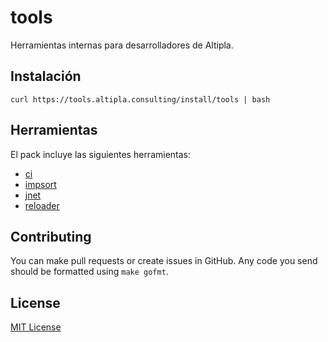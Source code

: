 
# tools

Herramientas internas para desarrolladores de Altipla.


## Instalación

```shell
curl https://tools.altipla.consulting/install/tools | bash
```

## Herramientas

El pack incluye las siguientes herramientas:

- [ci](./cmd/ci)
- [impsort](./cmd/impsort)
- [jnet](./cmd/jnet)
- [reloader](./cmd/reloader)


## Contributing

You can make pull requests or create issues in GitHub. Any code you send should be formatted using `make gofmt`.


## License

[MIT License](LICENSE)

